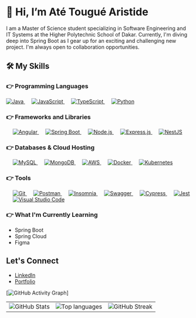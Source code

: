 # 👋 Hi, I’m Até Tougué Aristide

I am a Master of Science student specializing in Software Engineering and IT Systems at the Higher Polytechnic School of Dakar. Currently, I'm diving deep into Spring Boot as I gear up for an exciting and challenging new project. I'm always open to collaboration opportunities.


## 🛠️ My Skills

### 👉 Programming Languages
<p align="left"> 
  <a href="https://www.java.com/en/">
    <img alt="Java" src="https://img.shields.io/badge/Java-ED8B00?style=for-the-badge&logo=java&logoColor=white"/>
  </a>
  &emsp;
  <a href="https://www.javascript.com/">
    <img alt="JavaScript" src="https://img.shields.io/badge/JavaScript-F7DF1E?style=for-the-badge&logo=javascript&logoColor=black"/>
  </a>
  &emsp;
  <a href="https://www.typescriptlang.org/">
    <img alt="TypeScript" src="https://img.shields.io/badge/TypeScript-3178C6?style=for-the-badge&logo=typescript&logoColor=white"/>
  </a>
  &emsp;
  <a href="https://www.python.org/">
    <img alt="Python" src="https://img.shields.io/badge/Python-FFD43B?style=for-the-badge&logo=python&logoColor=darkgreen"/>
  </a>
</p>

### 👉 Frameworks and Libraries
<p align="left">
  &emsp;
  <a href="https://angular.io/" target="_blank"> 
     <img alt="Angular" src="https://img.shields.io/badge/Angular-DD0031?style=for-the-badge&logo=angular&logoColor=white">
   </a>
  &emsp;
  <a href="https://spring.io/projects/spring-boot" target="_blank"> 
     <img alt="Spring Boot" src="https://img.shields.io/badge/Spring%20Boot-6DB33F?style=for-the-badge&logo=spring&logoColor=white">
   </a>
  &emsp;
  <a href="https://nodejs.org/" target="_blank">
    <img alt="Node.js" src="https://img.shields.io/badge/Node.js-339933?style=for-the-badge&logo=nodedotjs&logoColor=white">
  </a>
  &emsp;
  <a href="https://expressjs.com/" target="_blank">
    <img alt="Express.js" src="https://img.shields.io/badge/Express.js-000000?style=for-the-badge&logo=express&logoColor=white">
  </a>
  &emsp;
  <a href="https://nestjs.com/" target="_blank">
    <img alt="NestJS" src="https://img.shields.io/badge/NestJS-E0234E?style=for-the-badge&logo=nestjs&logoColor=white">
  </a>
</p>

### 👉 Databases & Cloud Hosting
<p align="left">
  &emsp;
  <a href="https://www.mysql.com/">
    <img alt="MySQL" src="https://img.shields.io/badge/MySQL-00000F?style=for-the-badge&logo=mysql&logoColor=white">
  </a>
  &emsp;
  <a href="https://www.mongodb.com/">
    <img alt="MongoDB" src="https://img.shields.io/badge/MongoDB-47A248?style=for-the-badge&logo=mongodb&logoColor=white">
  </a>
  &emsp;
  <a href="https://aws.amazon.com/">
    <img alt="AWS" src="https://img.shields.io/badge/Amazon%20AWS-232F3E?style=for-the-badge&logo=amazon-aws&logoColor=white">
  </a>
  &emsp;
  <a href="https://www.docker.com/">
    <img alt="Docker" src="https://img.shields.io/badge/Docker-2CA5E0?style=for-the-badge&logo=docker&logoColor=white">
  </a>
  &emsp;
  <a href="https://kubernetes.io/">
    <img alt="Kubernetes" src="https://img.shields.io/badge/Kubernetes-326CE5?style=for-the-badge&logo=kubernetes&logoColor=white">
  </a>
</p>

### 👉 Tools
<p align="left">
  &emsp;
  <a href="https://git-scm.com/">
    <img alt="Git" src="https://img.shields.io/badge/Git-F05032?style=for-the-badge&logo=git&logoColor=white">
  </a>
  &emsp;
  <a href="https://www.postman.com/">
    <img alt="Postman" src="https://img.shields.io/badge/Postman-FF6C37?style=for-the-badge&logo=postman&logoColor=white">
  </a>
  &emsp;
  <a href="https://insomnia.rest/">
    <img alt="Insomnia" src="https://img.shields.io/badge/Insomnia-5849BE?style=for-the-badge&logo=insomnia&logoColor=white">
  </a>
  &emsp;
  <a href="https://swagger.io/">
    <img alt="Swagger" src="https://img.shields.io/badge/Swagger-85EA2D?style=for-the-badge&logo=swagger&logoColor=black">
  </a>
  &emsp;
  <a href="https://docs.cypress.io/guides/overview/why-cypress" target="_blank">
    <img alt="Cypress" src="https://img.shields.io/badge/Cypress-17202C?style=for-the-badge&logo=cypress&logoColor=white">
  </a>
  &emsp;
  <a href="https://jestjs.io/" target="_blank">
    <img alt="Jest" src="https://img.shields.io/badge/Jest-C21325?style=for-the-badge&logo=jest&logoColor=white">
  </a>
  &emsp;
  <a href="https://code.visualstudio.com/" target="_blank">
    <img alt="Visual Studio Code" src="https://img.shields.io/badge/Visual_Studio_Code-0078D4?style=for-the-badge&logo=visual%20studio%20code&logoColor=white">
  </a>
</p>

### 👉 What I'm Currently Learning
- Spring Boot
- Spring Cloud
- Figma


## Let's Connect
- [LinkedIn](https://linkedin.com/in/atetheone)
- [Portfolio](http://atetheone.tech)


[![ GitHub Activity Graph](https://github-readme-activity-graph.vercel.app/graph?username=atetheone&theme=dark&background=0d1117)]

<table>
  <tr>
    <td>
      <img src="https://github-readme-stats.vercel.app/api?username=atetheone&show_icons=true&locale=en&bg_color=0d1117&text_color=ffffff&repo=convoychat" alt="GitHub Stats" />
    </td>
    <td>
      <img src="https://github-readme-stats.vercel.app/api/top-langs?username=atetheone&show_icons=true&locale=en&bg_color=0d1117&text_color=ffffff" alt="Top languages" />
    </td>
    <td>
      <img src="https://github-readme-streak-stats.herokuapp.com/?user=atetheone&theme=dark&background=0d1117&date_format=M%20j%5B%2C%20Y%5D" alt="GitHub Streak" />
    </td>
  </tr>
</table>



<!---
atetheone/atetheone is a ✨ special ✨ repository because its `README.md` (this file) appears on your GitHub profile.
You can click the Preview link to take a look at your changes.
--->
